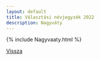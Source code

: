 ```yaml
---
layout: default
title: Választási névjegyzék 2022
description: Nagyváty
---
```


{% include Nagyvaaty.html %}

[Vissza](./)